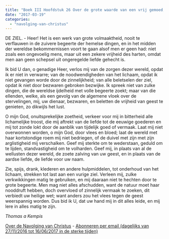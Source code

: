 ```yaml
---
title: "Boek III Hoofdstuk 26 Over de grote waarde van een vrij gemoed, dat men eer bekomt door het smeekgebed dan met het lezen"
date: "2017-03-19"
categories: 
  - "navolging-van-christus"
---
```


DE ZIEL. - Heer! Het is een werk van grote volmaaktheid, nooit te verflauwen in de zuivere begeerte der hemelse dingen, en in het midden der wereldse bekommernissen voort te gaan alsof men er geen had: niet zoals een ongevoelig mens, maar uit een zekere vrijheid des harten, omdat men aan geen schepsel uit ongeregelde liefde gehecht is.

Ik bid U dan, o genadige Heer, verlos mij van de zorgen dezer wereld, opdat ik er niet in verwarre; van de noodwendigheden van het lichaam, opdat ik niet gevangen worde door de zinnelijkheid; van alle beletselen der ziel, opdat ik niet door bezwaren gebroken bezwijke. Ik spreek niet van zulke dingen, die de wereldse ijdelheid met volle begeerte zoekt; maar van die ellenden, welke, als een gevolg van de algemene vloek over de stervelingen, mij, uw dienaar, bezwaren, en beletten de vrijheid van geest te genieten, zo dikwijls het lust.

O mijn God, onuitsprekelijke zoetheid, verkeer voor mij in bitterheid alle lichamelijke troost, die mij aftrekt van de liefde tot de eeuwige goederen en mij tot zonde lokt door de aanblik van tijdelijk goed of vermaak. Laat mij niet overwonnen worden, o mijn God, door vlees en bloed; laat de wereld met haar kortstondige roem mij niet bedriegen, of de duivel met zijn met zijn arglistigheid mij verschalken. Geef mij sterkte om te wederstaan, geduld om te lijden, standvastigheid om te volharden. Geef mij, in plaats van al de wellusten dezer wereld, de zoete zalving van uw geest, en in plaats van de aardse liefde, de liefde voor uw naam.

Zie, spijs, drank, klederen en andere hulpmiddelen, tot onderhoud van het lichaam, strekken tot last aan een vurige ziel. Verleen mij, zulke verkwikkingen matig te gebruiken, en mij daaraan niet te hechten door te grote begeerte. Men mag niet alles afschudden, want de natuur moet haar nooddruft hebben, doch overvloed of zinnelijk vermaak te zoeken, dit verbiedt uw heilige wet; want anders zou het vlees tegen de geest weerspannig worden. Dus bid ik U, dat uw hand mij in dit alles leide, en mij lere in alles matig te zijn.

_Thomas a Kempis_

[Over de Navolging van Christus](/blog/de-navolging-van-christus-in-de-sterke-tijden/) - [Abonneren per email (dagelijks van 27/11/2016 tot 16/06/2017 in de sterke tijden)](http://eepurl.com/cg9VGT)
